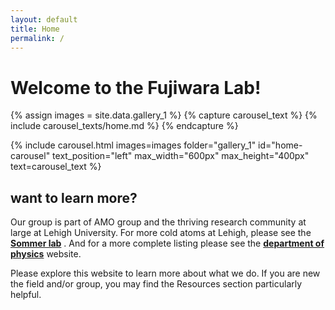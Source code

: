 ```yaml
---
layout: default
title: Home
permalink: /
---
```

# Welcome to the Fujiwara Lab!
{% assign images = site.data.gallery_1 %}
{% capture carousel_text %}
  {% include carousel_texts/home.md %}
{% endcapture %}

{% include carousel.html
   images=images
   folder="gallery_1"
   id="home-carousel"
   text_position="left"
   max_width="600px"
   max_height="400px"
   text=carousel_text
%}

## want to learn more?

Our group is part of AMO group and the thriving research community at large at Lehigh University. For more cold atoms at Lehigh, please see the [**Sommer lab**](https://sites.google.com/lehigh.edu/sommerlab/home) . And for a more complete listing please see the [**department of physics**](https://physics.cas.lehigh.edu/research) website.

Please explore this website to learn more about what we do.  If you are new the field and/or group, you may find the Resources section particularly helpful.
